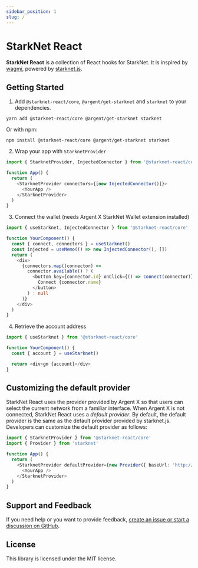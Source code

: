 ```yaml
---
sidebar_position: 1
slug: /
---
```


# StarkNet React

**StarkNet React** is a collection of React hooks for StarkNet. It is inspired by
[wagmi](https://github.com/tmm/wagmi), powered by [starknet.js](https://github.com/0xs34n/starknet.js).

## Getting Started

1. Add `@starknet-react/core`, `@argent/get-starknet` and `starknet` to your dependencies.

```
yarn add @starknet-react/core @argent/get-starknet starknet
```

Or with npm:

```
npm install @starknet-react/core @argent/get-starknet starknet
```

2. Wrap your app with `StarknetProvider`

```typescript
import { StarknetProvider, InjectedConnector } from '@starknet-react/core'

function App() {
  return (
    <StarknetProvider connectors={[new InjectedConnector()]}>
      <YourApp />
    </StarknetProvider>
  )
}
```

3. Connect the wallet (needs Argent X StarkNet Wallet extension installed)

```typescript
import { useStarknet, InjectedConnector } from '@starknet-react/core'

function YourComponent() {
  const { connect, connectors } = useStarknet()
  const injected = useMemo(() => new InjectedConnector(), [])
  return (
    <div>
      {connectors.map((connector) =>
        connector.available() ? (
          <button key={connector.id} onClick={() => connect(connector)}>
            Connect {connector.name}
          </button>
        ) : null
      )}
    </div>
  )
}
```

4. Retrieve the account address

```typescript
import { useStarknet } from '@starknet-react/core'

function YourComponent() {
  const { account } = useStarknet()

  return <div>gm {account}</div>
}
```

## Customizing the default provider

StarkNet React uses the provider provided by Argent X so that users can select
the current network from a familiar interface. When Argent X is not connected,
StarkNet React uses a _default provider_. By default, the default provider is
the same as the default provider provided by starknet.js. Developers can customize
the default provider as follows:

```typescript
import { StarknetProvider } from '@starknet-react/core'
import { Provider } from 'starknet'

function App() {
  return (
    <StarknetProvider defaultProvider={new Provider({ baseUrl: 'http://localhost:500' })}>
      <YourApp />
    </StarknetProvider>
  )
}
```

## Support and Feedback

If you need help or you want to provide feedback, [create an issue or start a discussion
on GitHub](https://github.com/apibara/starknet-react).

## License

This library is licensed under the MIT license.
